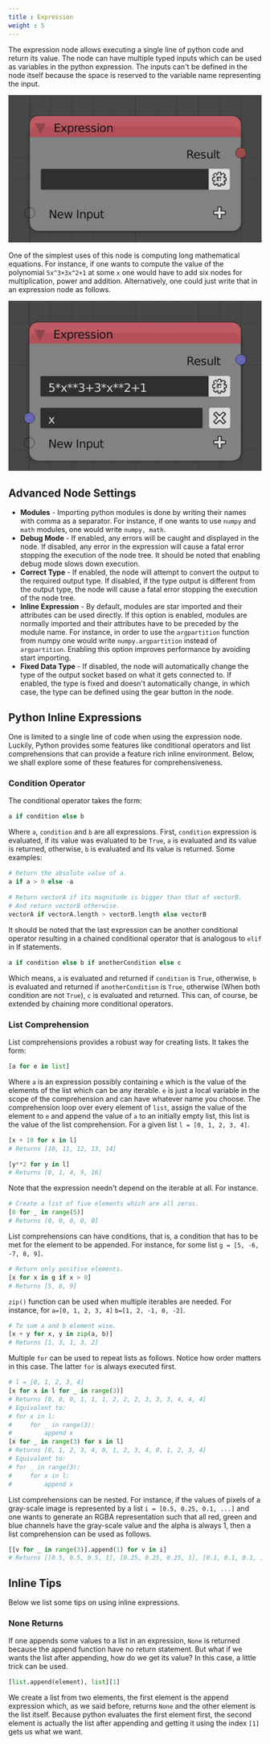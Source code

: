 ```yaml
---
title : Expression
weight : 5
---
```


The expression node allows executing a single line of python code and
return its value. The node can have multiple typed inputs which can be
used as variables in the python expression. The inputs can't be defined
in the node itself because the space is reserved to the variable name
representing the input.

![image](expression_node.png)

One of the simplest uses of this node is computing long mathematical
equations. For instance, if one wants to compute the value of the
polynomial `5x^3+3x^2+1` at some `x` one would have to add six nodes for
multiplication, power and addition. Alternatively, one could just write
that in an expression node as follows.

![image](expression_node_example_1.png)

## Advanced Node Settings

- **Modules** - Importing python modules is done by writing their
    names with comma as a separator. For instance, if one wants to use
    `numpy` and `math` modules, one would write `numpy, math`.
- **Debug Mode** - If enabled, any errors will be caught and displayed
    in the node. If disabled, any error in the expression will cause a
    fatal error stopping the execution of the node tree. It should be
    noted that enabling debug mode slows down execution.
- **Correct Type** - If enabled, the node will attempt to convert the
    output to the required output type. If disabled, if the type output
    is different from the output type, the node will cause a fatal error
    stopping the execution of the node tree.
- **Inline Expression** - By default, modules are star imported and
    their attributes can be used directly. If this option is enabled,
    modules are normally imported and their attributes have to be
    preceded by the module name. For instance, in order to use the
    `argpartition` function from numpy one would write
    `numpy.argpartition` instead of `argpartition`. Enabling this option
    improves performance by avoiding start importing.
- **Fixed Data Type** - If disabled, the node will automatically
    change the type of the output socket based on what it gets connected
    to. If enabled, the type is fixed and doesn't automatically change,
    in which case, the type can be defined using the gear button in the
    node.

## Python Inline Expressions

One is limited to a single line of code when using the expression node.
Luckily, Python provides some features like conditional operators and
list comprehensions that can provide a feature rich inline environment.
Below, we shall explore some of these features for comprehensiveness.

### Condition Operator

The conditional operator takes the form:

``` python
a if condition else b
```

Where `a`, `condition` and `b` are all expressions. First, `condition`
expression is evaluated, if its value was evaluated to be `True`, `a` is
evaluated and its value is returned, otherwise, `b` is evaluated and its
value is returned. Some examples:

``` python
# Return the absolute value of a.
a if a > 0 else -a
```

``` python
# Return vectorA if its magnitude is bigger than that of vectorB.
# And return vectorB otherwise.
vectorA if vectorA.length > vectorB.length else vectorB
```

It should be noted that the last expression can be another conditional
operator resulting in a chained conditional operator that is analogous
to `elif` in If statements.

``` python
a if condition else b if anotherCondition else c
```

Which means, `a` is evaluated and returned if `condition` is `True`,
otherwise, `b` is evaluated and returned if `anotherCondition` is
`True`, otherwise (When both condition are not `True`), `c` is evaluated
and returned. This can, of course, be extended by chaining more
conditional operators.

### List Comprehension

List comprehensions provides a robust way for creating lists. It takes
the form:

``` python
[a for e in list]
```

Where `a` is an expression possibly containing `e` which is the value of
the elements of the list which can be any iterable. `e` is just a local
variable in the scope of the comprehension and can have whatever name
you choose. The comprehension loop over every element of `list`, assign
the value of the element to `e` and append the value of `a` to an
initially empty list, this list is the value of the list comprehension.
For a given list `l = [0, 1, 2, 3, 4]`.

``` python
[x + 10 for x in l]
# Returns [10, 11, 12, 13, 14]
```

``` python
[y**2 for y in l]
# Returns [0, 1, 4, 9, 16]
```

Note that the expression needn't depend on the iterable at all. For
instance.

``` python
# Create a list of five elements which are all zeros.
[0 for _ in range(5)]
# Returns [0, 0, 0, 0, 0]
```

List comprehensions can have conditions, that is, a condition that has
to be met for the element to be appended. For instance, for some list `g
= [5, -6, -7, 8, 9]`.

``` python
# Return only positive elements.
[x for x in g if x > 0]
# Returns [5, 8, 9]
```

`zip()` function can be used when multiple iterables are needed. For
instance, for `a=[0, 1, 2, 3, 4]` `b=[1, 2, -1, 0, -2]`.

``` python
# To sum a and b element wise.
[x + y for x, y in zip(a, b)]
# Returns [1, 3, 1, 3, 2]
```

Multiple `for` can be used to repeat lists as follows. Notice how order
matters in this case. The latter `for` is always executed first.

``` python
# l = [0, 1, 2, 3, 4]
[x for x in l for _ in range(3)]
# Returns [0, 0, 0, 1, 1, 1, 2, 2, 2, 3, 3, 3, 4, 4, 4]
# Equivalent to:
# for x in l:
#     for _ in range(3):
#         append x
[x for _ in range(3) for x in l]
# Returns [0, 1, 2, 3, 4, 0, 1, 2, 3, 4, 0, 1, 2, 3, 4]
# Equivalent to:
# for _ in range(3):
#     for x in l:
#         append x
```

List comprehensions can be nested. For instance, if the values of pixels
of a gray-scale image is represented by a list `i = [0.5, 0.25, 0.1,
...]` and one wants to generate an RGBA representation such that all
red, green and blue channels have the gray-scale value and the alpha is
always 1, then a list comprehension can be used as follows.

``` python
[[v for _ in range(3)].append(1) for v in i]
# Returns [[0.5, 0.5, 0.5, 1], [0.25, 0.25, 0.25, 1], [0.1, 0.1, 0.1, 1], ...]
```

## Inline Tips

Below we list some tips on using inline expressions.

### None Returns

If one appends some values to a list in an expression, `None` is
returned because the append function have no return statement. But what
if we wants the list after appending, how do we get its value? In this
case, a little trick can be used.

``` python
[list.append(element), list][1]
```

We create a list from two elements, the first element is the append
expression which, as we said before, returns `None` and the other
element is the list itself. Because python evaluates the first element
first, the second element is actually the list after appending and
getting it using the index `[1]` gets us what we want.

